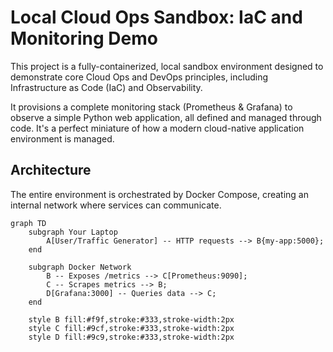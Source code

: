 # Local Cloud Ops Sandbox: IaC and Monitoring Demo

This project is a fully-containerized, local sandbox environment designed to demonstrate core Cloud Ops and DevOps principles, including Infrastructure as Code (IaC) and Observability.

It provisions a complete monitoring stack (Prometheus & Grafana) to observe a simple Python web application, all defined and managed through code. It's a perfect miniature of how a modern cloud-native application environment is managed.

## Architecture

The entire environment is orchestrated by Docker Compose, creating an internal network where services can communicate.

```mermaid
graph TD
    subgraph Your Laptop
        A[User/Traffic Generator] -- HTTP requests --> B{my-app:5000};
    end

    subgraph Docker Network
        B -- Exposes /metrics --> C[Prometheus:9090];
        C -- Scrapes metrics --> B;
        D[Grafana:3000] -- Queries data --> C;
    end

    style B fill:#f9f,stroke:#333,stroke-width:2px
    style C fill:#9cf,stroke:#333,stroke-width:2px
    style D fill:#9c9,stroke:#333,stroke-width:2px